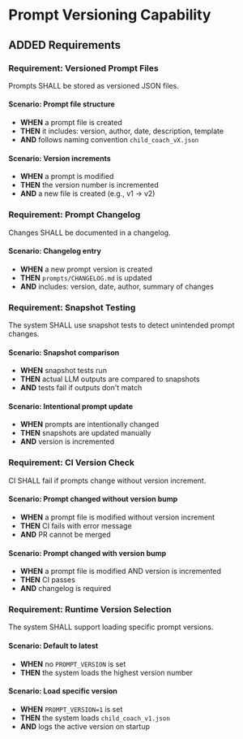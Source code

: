 # Prompt Versioning Capability

## ADDED Requirements

### Requirement: Versioned Prompt Files
Prompts SHALL be stored as versioned JSON files.

#### Scenario: Prompt file structure
- **WHEN** a prompt file is created
- **THEN** it includes: version, author, date, description, template
- **AND** follows naming convention `child_coach_vX.json`

#### Scenario: Version increments
- **WHEN** a prompt is modified
- **THEN** the version number is incremented
- **AND** a new file is created (e.g., v1 → v2)

### Requirement: Prompt Changelog
Changes SHALL be documented in a changelog.

#### Scenario: Changelog entry
- **WHEN** a new prompt version is created
- **THEN** `prompts/CHANGELOG.md` is updated
- **AND** includes: version, date, author, summary of changes

### Requirement: Snapshot Testing
The system SHALL use snapshot tests to detect unintended prompt changes.

#### Scenario: Snapshot comparison
- **WHEN** snapshot tests run
- **THEN** actual LLM outputs are compared to snapshots
- **AND** tests fail if outputs don't match

#### Scenario: Intentional prompt update
- **WHEN** prompts are intentionally changed
- **THEN** snapshots are updated manually
- **AND** version is incremented

### Requirement: CI Version Check
CI SHALL fail if prompts change without version increment.

#### Scenario: Prompt changed without version bump
- **WHEN** a prompt file is modified without version increment
- **THEN** CI fails with error message
- **AND** PR cannot be merged

#### Scenario: Prompt changed with version bump
- **WHEN** a prompt file is modified AND version is incremented
- **THEN** CI passes
- **AND** changelog is required

### Requirement: Runtime Version Selection
The system SHALL support loading specific prompt versions.

#### Scenario: Default to latest
- **WHEN** no `PROMPT_VERSION` is set
- **THEN** the system loads the highest version number

#### Scenario: Load specific version
- **WHEN** `PROMPT_VERSION=1` is set
- **THEN** the system loads `child_coach_v1.json`
- **AND** logs the active version on startup

